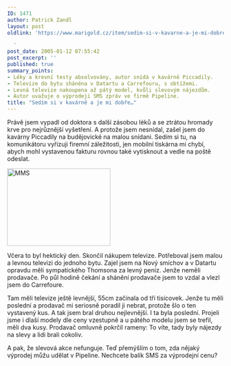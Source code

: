 ```yaml
---
ID: 1471
author: Patrick Zandl
layout: post
oldlink: 'https://www.marigold.cz/item/sedim-si-v-kavarne-a-je-mi-dobre

  '
post_date: 2005-01-12 07:55:42
post_excerpt: ''
published: true
summary_points:
- Léky a krevní testy absolvovány, autor snídá v kavárně Piccadily.
- Televize do bytu sháněna v Datartu a Carrefouru, s obtížemi.
- Levná televize nakoupena až pátý model, kvůli slevovým nájezdům.
- Autor uvažuje o výprodeji SMS zpráv ve firmě Pipeline.
title: "Sedím si v kavárně a je mi dobře…"
---
```


<p>Právě jsem vypadl od doktora s další zásobou léků a se ztrátou hromady krve pro nejrůznější vyšetření. A protože jsem nesnídal, zašel jsem do kavárny Piccadily na budějovické na malou snídani. Sedím si tu, na komunikátoru vyřizuji firemní záležitosti, jen mobilní tiskárna mi chybí, abych mohl vystavenou fakturu rovnou také vytisknout a vedle na poště odeslat.</p>


<div class="rightbox"><img src="/wp-content/uploads/1/20050112-piccadily.jpg" alt="MMS" width="240" height="180" /></div>
<p>Včera to byl hektický den. Skončil nákupem televize. Potřeboval jsem malou a levnou televizi do jednoho bytu. Zajel jsem na Nový smíchov a v Datartu opravdu měli sympatického Thomsona za levný peníz. Jenže neměli prodavače. Po půl hodině čekání a shánění prodavače jsem to vzdal a vlezl jsem do Carrefoure.</p>

<p>Tam měli televize ještě levnější, 55cm začínala od tří tisícovek. Jenže tu měli poslední a prodavač mi seriosně poradil ji nebrat, protože šlo o ten vystavený kus. A tak jsem bral druhou nejlevnější. I ta byla poslední. Projeli jsme i dlaší modely dle ceny vzestupně a u pátého modelu jsem se trefil, měli dva kusy. Prodavač omluvně pokrčil rameny: To víte, tady byly nájezdy na slevy a lidi brali cokoliv.</p>

<p>A pak, že slevová akce nefunguje. Teď přemýšlím o tom, zda nějaký výprodej můžu udělat v Pipeline. Nechcete balík SMS za výprodejní cenu?
</p>
